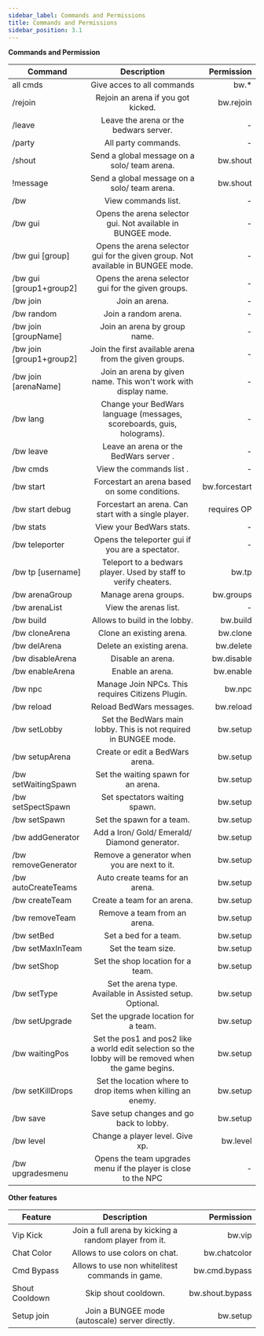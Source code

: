 ```yaml
---
sidebar_label: Commands and Permissions
title: Commands and Permissions
sidebar_position: 3.1
---
```

**Commands and Permission**

| Command                  |                                             Description                                              |    Permission |
|--------------------------|:----------------------------------------------------------------------------------------------------:|--------------:|
| all cmds                 |                                      Give acces to all commands                                      |          bw.* |
| /rejoin                  |                                  Rejoin an arena if you got kicked.                                  |     bw.rejoin |
| /leave                   |                                Leave the arena or the bedwars server.                                |             - |
| /party                   |                                         All party commands.                                          |             - |
| /shout                   |                             Send a global message on a solo/ team arena.                             |      bw.shout |
| !message                 |                             Send a global message on a solo/ team arena.                             |      bw.shout |
| /bw                      |                                         View commands list.                                          |             - |
| /bw gui                  |                     Opens the arena selector gui. Not available in BUNGEE mode.                      |             - |
| /bw gui [group]          |           Opens the arena selector gui for the given group. Not available in BUNGEE mode.            |             - |
| /bw gui [group1+group2]  |                          Opens the arena selector gui for the given groups.                          |             - |
| /bw join                 |                                            Join an arena.                                            |             - |
| /bw random               |                                         Join a random arena.                                         |             - |
| /bw join [groupName]     |                                     Join an arena by group name.                                     |             - |
| /bw join [group1+group2] |                        Join the first available arena from the given groups.                         |             - |
| /bw join [arenaName]     |                   Join an arena by given name. This won't work with display name.                    |             - |
| /bw lang                 |                Change your BedWars language (messages, scoreboards, guis, holograms).                |             - |
| /bw leave                |                                Leave an arena or the BedWars server .                                |             - |
| /bw cmds                 |                                       View the commands list .                                       |             - |
| /bw start                |                            Forcestart an arena based on some conditions.                             | bw.forcestart |
| /bw start debug          |                         Forcestart an arena. Can start with a single player.                         |   requires OP |
| /bw stats                |                                       View your BedWars stats.                                       |             - |
| /bw teleporter           |                           Opens the teleporter gui if you are a spectator.                           |             - |
| /bw tp [username]        |                   Teleport to a bedwars player. Used by staff to verify cheaters.                    |         bw.tp |
| /bw arenaGroup           |                                         Manage arena groups.                                         |     bw.groups |
| /bw arenaList            |                                        View the arenas list.                                         |             - |
| /bw build                |                                    Allows to build in the lobby.                                     |      bw.build |
| /bw cloneArena           |                                       Clone an existing arena.                                       |      bw.clone |
| /bw delArena             |                                      Delete an existing arena.                                       |     bw.delete |
| /bw disableArena         |                                          Disable an arena.                                           |    bw.disable |
| /bw enableArena          |                                           Enable an arena.                                           |     bw.enable |
| /bw npc                  |                           Manage Join NPCs. This requires Citizens Plugin.                           |        bw.npc |
| /bw reload               |                                       Reload BedWars messages.                                       |     bw.reload |
| /bw setLobby             |                   Set the BedWars main lobby. This is not required in BUNGEE mode.                   |      bw.setup |
| /bw setupArena           |                                   Create or edit a BedWars arena.                                    |      bw.setup |
| /bw setWaitingSpawn      |                                 Set the waiting spawn for an arena.                                  |      bw.setup |
| /bw setSpectSpawn        |                                    Set spectators waiting spawn.                                     |      bw.setup |
| /bw setSpawn             |                                      Set the spawn for a team.                                       |      bw.setup |
| /bw addGenerator         |                            Add a Iron/ Gold/ Emerald/ Diamond generator.                             |      bw.setup |
| /bw removeGenerator      |                             Remove a generator when you are next to it.                              |      bw.setup |
| /bw autoCreateTeams      |                                   Auto create teams for an arena.                                    |      bw.setup |
| /bw createTeam           |                                     Create a team for an arena.                                      |      bw.setup |
| /bw removeTeam           |                                     Remove a team from an arena.                                     |      bw.setup |
| /bw setBed               |                                        Set a bed for a team.                                         |      bw.setup |
| /bw setMaxInTeam         |                                          Set the team size.                                          |      bw.setup |
| /bw setShop              |                                  Set the shop location for a team.                                   |      bw.setup |
| /bw setType              |                      Set the arena type. Available in Assisted setup. Optional.                      |      bw.setup |
| /bw setUpgrade           |                                 Set the upgrade location for a team.                                 |      bw.setup |
| /bw waitingPos           | Set the pos1 and pos2 like a world edit selection so the lobby will be removed when the game begins. |      bw.setup |
| /bw setKillDrops         |                     Set the location where to drop items when killing an enemy.                      |      bw.setup |
| /bw save                 |                               Save setup changes and go back to lobby.                               |      bw.setup |
| /bw level                |                                   Change a player level. Give xp.                                    |      bw.level |
| /bw upgradesmenu         |                    Opens the team upgrades menu if the player is close to the NPC                    |             - |

**Other features**

| Feature        |                      Description                      |      Permission |
|----------------|:-----------------------------------------------------:|----------------:|
| Vip Kick       | Join a full arena by kicking a random player from it. |          bw.vip |
| Chat Color     |             Allows to use colors on chat.             |    bw.chatcolor |
| Cmd Bypass     |    Allows to use non whitelitest commands in game.    |   bw.cmd.bypass |
| Shout Cooldown |                 Skip shout cooldown.                  | bw.shout.bypass |
| Setup join     |    Join a BUNGEE mode (autoscale) server directly.    |        bw.setup |